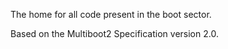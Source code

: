 The home for all code present in the boot sector.

Based on the Multiboot2 Specification version 2.0.

